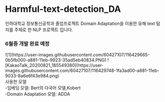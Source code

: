 # Harmful-text-detection_DA
인하대학교 정보통신공학과 졸업프로젝트
Domain Adaptation을 이용한 유해 text 탐지를 주제로 한 NLP 프로젝트 입니다.
<h3>6월중 개발 완료 예정</h3>
![1](https://user-images.githubusercontent.com/60427107/116429665-0b5fb000-a881-11eb-9923-35ad5eb40834.PNG)
![KakaoTalk_20200821_185549380](https://user-images.githubusercontent.com/60427107/116429748-1fa3ad00-a881-11eb-9033-8a6e6f43e984.png)
<br>
사용한 모델<br>
-임베딩 모델: Bert의 다국어 모델,Kobert<br>
-Domain Adaptation 모델: ADDA
